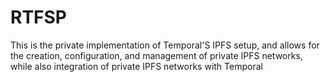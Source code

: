 # RTFSP

This is the private implementation of Temporal'S IPFS setup, and allows for the creation, configuration, and management of private IPFS networks, while also integration of private IPFS networks with Temporal